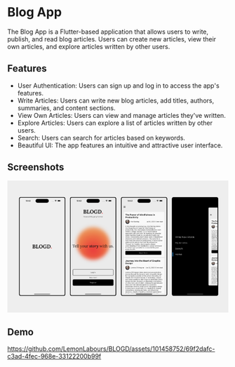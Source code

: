 # Blog App

The Blog App is a Flutter-based application that allows users to write, publish, and read blog articles. Users can create new articles, view their own articles, and explore articles written by other users.

## Features

- User Authentication: Users can sign up and log in to access the app's features.
- Write Articles: Users can write new blog articles, add titles, authors, summaries, and content sections.
- View Own Articles: Users can view and manage articles they've written.
- Explore Articles: Users can explore a list of articles written by other users.
- Search: Users can search for articles based on keywords.
- Beautiful UI: The app features an intuitive and attractive user interface.

## Screenshots

<img width="720" alt="1" src="assets/images/blogdBanner.png">

## Demo

https://github.com/LemonLabours/BLOGD/assets/101458752/69f2dafc-c3ad-4fec-968e-33122200b99f
